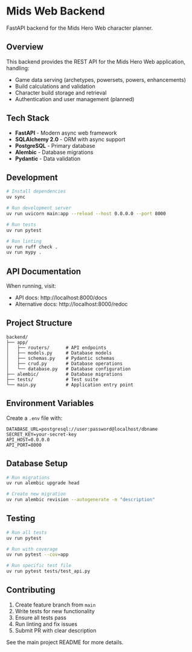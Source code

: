 # Mids Web Backend

FastAPI backend for the Mids Hero Web character planner.

## Overview

This backend provides the REST API for the Mids Hero Web application, handling:
- Game data serving (archetypes, powersets, powers, enhancements)
- Build calculations and validation
- Character build storage and retrieval
- Authentication and user management (planned)

## Tech Stack

- **FastAPI** - Modern async web framework
- **SQLAlchemy 2.0** - ORM with async support  
- **PostgreSQL** - Primary database
- **Alembic** - Database migrations
- **Pydantic** - Data validation

## Development

```bash
# Install dependencies
uv sync

# Run development server
uv run uvicorn main:app --reload --host 0.0.0.0 --port 8000

# Run tests
uv run pytest

# Run linting
uv run ruff check .
uv run mypy .
```

## API Documentation

When running, visit:
- API docs: http://localhost:8000/docs
- Alternative docs: http://localhost:8000/redoc

## Project Structure

```
backend/
├── app/
│   ├── routers/      # API endpoints
│   ├── models.py     # Database models
│   ├── schemas.py    # Pydantic schemas
│   ├── crud.py       # Database operations
│   └── database.py   # Database configuration
├── alembic/          # Database migrations
├── tests/            # Test suite
└── main.py           # Application entry point
```

## Environment Variables

Create a `.env` file with:

```
DATABASE_URL=postgresql://user:password@localhost/dbname
SECRET_KEY=your-secret-key
API_HOST=0.0.0.0
API_PORT=8000
```

## Database Setup

```bash
# Run migrations
uv run alembic upgrade head

# Create new migration
uv run alembic revision --autogenerate -m "description"
```

## Testing

```bash
# Run all tests
uv run pytest

# Run with coverage
uv run pytest --cov=app

# Run specific test file
uv run pytest tests/test_api.py
```

## Contributing

1. Create feature branch from `main`
2. Write tests for new functionality
3. Ensure all tests pass
4. Run linting and fix issues
5. Submit PR with clear description

See the main project README for more details.